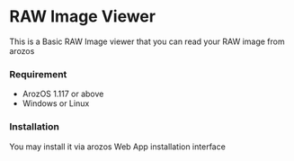 # RAW Image Viewer

This is a Basic RAW Image viewer that you can read your RAW image from arozos


### Requirement

- ArozOS 1.117 or above
- Windows or Linux

### Installation

You may install it via arozos Web App installation interface
